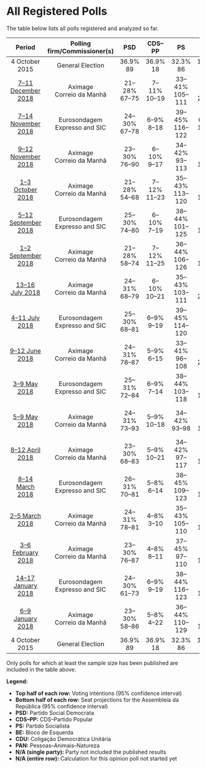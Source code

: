 # All Registered Polls

The table below lists all polls registered and analyzed so far.

| Period     | Polling firm/Commissioner(s) | PSD | CDS–PP | PS | BE | CDU | PAN |
|:----------:|:----------------------------:|:--:|:--:|:--:|:--:|:--:|:--:|
| 4 October 2015 | General Election | 36.9% <br> 89 | 36.9% <br> 18 | 32.3% <br> 86 | 10.2% <br> 19 | 8.2% <br> 17 | 1.4% <br> 1 |
| [7–11 December 2018](2018-12-11-Aximage.html) | Aximage <br> Correio da Manhã | 21–28% <br> 67–75 | 7–11% <br> 10–19 | 33–41% <br> 105–111 | 8–13% <br> 25–30 | 5–9% <br> 5–13 | N/A <br> N/A |
| [7–14 November 2018](2018-11-14-Eurosondagem.html) | Eurosondagem <br> Expresso and SIC | 24–30% <br> 67–78 | 6–9% <br> 8–18 | 39–45% <br> 116–122 | 6–9% <br> 10–21 | 6–9% <br> 9–16 | 1–3% <br> 1–2 |
| [9–12 November 2018](2018-11-12-Aximage.html) | Aximage <br> Correio da Manhã | 23–30% <br> 76–90 | 6–10% <br> 9–17 | 34–42% <br> 93–113 | 7–12% <br> 14–21 | 4–8% <br> 9–14 | N/A <br> N/A |
| [1–3 October 2018](2018-10-03-Aximage.html) | Aximage <br> Correio da Manhã | 21–28% <br> 54–68 | 7–12% <br> 11–23 | 35–43% <br> 113–120 | 7–12% <br> 16–24 | 6–10% <br> 13–18 | N/A <br> N/A |
| [5–12 September 2018](2018-09-12-Eurosondagem.html) | Eurosondagem <br> Expresso and SIC | 25–30% <br> 74–80 | 6–10% <br> 7–19 | 38–44% <br> 101–125 | 7–10% <br> 10–20 | 6–9% <br> 8–17 | 1–2% <br> 0–1 |
| [1–2 September 2018](2018-09-02-Aximage.html) | Aximage <br> Correio da Manhã | 21–28% <br> 58–74 | 7–12% <br> 11–25 | 36–44% <br> 106–126 | 6–10% <br> 12–20 | 5–9% <br> 9–19 | N/A <br> N/A |
| [13–16 July 2018](2018-07-16-Aximage.html) | Aximage <br> Correio da Manhã | 24–31% <br> 68–79 | 6–10% <br> 10–21 | 35–43% <br> 103–111 | 7–12% <br> 22–27 | 5–9% <br> 7–17 | N/A <br> N/A |
| [4–11 July 2018](2018-07-11-Eurosondagem.html) | Eurosondagem <br> Expresso and SIC | 25–30% <br> 68–81 | 6–9% <br> 9–19 | 39–45% <br> 114–120 | 6–10% <br> 8–18 | 6–9% <br> 6–17 | 1–2% <br> 0–1 |
| [9–12 June 2018](2018-06-12-Aximage.html) | Aximage <br> Correio da Manhã | 24–31% <br> 78–87 | 5–9% <br> 6–15 | 33–41% <br> 96–108 | 8–13% <br> 20–29 | 5–9% <br> 8–20 | N/A <br> N/A |
| [3–9 May 2018](2018-05-09-Eurosondagem.html) | Eurosondagem <br> Expresso and SIC | 25–31% <br> 72–84 | 6–9% <br> 7–14 | 38–44% <br> 103–118 | 7–10% <br> 10–18 | 6–9% <br> 10–16 | 1–2% <br> 0–2 |
| [5–9 May 2018](2018-05-09-Aximage.html) | Aximage <br> Correio da Manhã | 24–31% <br> 73–93 | 5–9% <br> 10–18 | 34–42% <br> 93–98 | 8–13% <br> 17–27 | 6–10% <br> 13–20 | N/A <br> N/A |
| [8–12 April 2018](2018-04-12-Aximage.html) | Aximage <br> Correio da Manhã | 23–30% <br> 68–83 | 5–9% <br> 10–21 | 34–42% <br> 97–117 | 8–13% <br> 18–29 | 6–10% <br> 10–18 | N/A <br> N/A |
| [8–14 March 2018](2018-03-14-Eurosondagem.html) | Eurosondagem <br> Expresso and SIC | 26–31% <br> 70–81 | 5–8% <br> 6–14 | 38–45% <br> 109–123 | 6–10% <br> 11–19 | 6–9% <br> 10–18 | 1–2% <br> 0–2 |
| [2–5 March 2018](2018-03-05-Aximage.html) | Aximage <br> Correio da Manhã | 24–31% <br> 78–81 | 4–8% <br> 3–10 | 35–43% <br> 105–110 | 8–13% <br> 18–21 | 6–10% <br> 14–17 | N/A <br> N/A |
| [3–6 February 2018](2018-02-06-Aximage.html) | Aximage <br> Correio da Manhã | 23–30% <br> 76–87 | 4–8% <br> 8–11 | 37–45% <br> 97–110 | 7–11% <br> 18–24 | 6–10% <br> 9–17 | N/A <br> N/A |
| [14–17 January 2018](2018-01-17-Eurosondagem.html) | Eurosondagem <br> Expresso and SIC | 24–30% <br> 61–73 | 6–9% <br> 9–19 | 38–44% <br> 116–123 | 7–10% <br> 12–24 | 5–9% <br> 6–18 | 1–3% <br> 0–2 |
| [6–9 January 2018](2018-01-09-Aximage.html) | Aximage <br> Correio da Manhã | 23–30% <br> 58–86 | 5–8% <br> 4–22 | 36–44% <br> 110–129 | 7–12% <br> 10–27 | 5–9% <br> 5–18 | N/A <br> N/A |
| 4 October 2015 | General Election | 36.9% <br> 89 | 36.9% <br> 18 | 32.3% <br> 86 | 10.2% <br> 19 | 8.2% <br> 17 | 1.4% <br> 1 |

Only polls for which at least the sample size has been published are included in the table above.

**Legend:**
+ **Top half of each row:** Voting intentions (95% confidence interval)
+ **Bottom half of each row:** Seat projections for the Assembleia da República (95% confidence interval)
+ **PSD:** Partido Social Democrata
+ **CDS–PP:** CDS–Partido Popular
+ **PS:** Partido Socialista
+ **BE:** Bloco de Esquerda
+ **CDU:** Coligação Democrática Unitária
+ **PAN:** Pessoas–Animais–Natureza
+ **N/A (single party):** Party not included the published results
+ **N/A (entire row):** Calculation for this opinion poll not started yet

